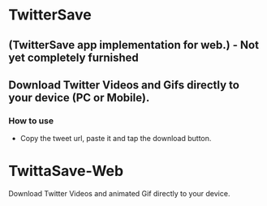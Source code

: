 # TwitterSave

## (TwitterSave app implementation for web.) - Not yet completely furnished

## Download Twitter Videos and Gifs directly to your device (PC or Mobile). 

### How to use
- Copy the tweet url, paste it and tap the download button.


# TwittaSave-Web
Download Twitter Videos and animated Gif directly to your device.
